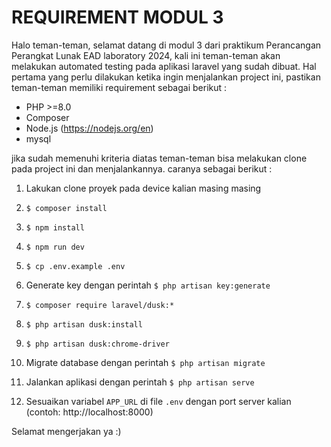 # REQUIREMENT MODUL 3
Halo teman-teman, selamat datang di modul 3 dari praktikum Perancangan Perangkat Lunak EAD laboratory 2024, kali ini teman-teman akan melakukan automated testing pada aplikasi laravel yang sudah dibuat. Hal pertama yang perlu dilakukan ketika ingin menjalankan project ini, pastikan teman-teman memiliki requirement sebagai berikut :

- PHP >=8.0
- Composer
- Node.js (https://nodejs.org/en)
- mysql

jika sudah memenuhi kriteria diatas teman-teman bisa melakukan clone pada project ini dan menjalankannya. caranya sebagai berikut :

1. Lakukan clone proyek pada device kalian masing masing   

2. `$ composer install`

3. `$ npm install`

4. `$ npm run dev`

5. `$ cp .env.example .env`

6. Generate key dengan perintah `$ php artisan key:generate`

7. `$ composer require laravel/dusk:*`

8. `$ php artisan dusk:install`

9. `$ php artisan dusk:chrome-driver`

10. Migrate database dengan perintah 
`$ php artisan migrate`

11. Jalankan aplikasi dengan perintah 
`$ php artisan serve`

12. Sesuaikan variabel `APP_URL` di file `.env` dengan port server kalian (contoh: http://localhost:8000)

Selamat mengerjakan ya :)
